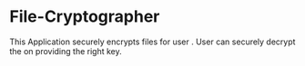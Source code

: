# File-Cryptographer
This Application securely  encrypts  files for user .
User can securely decrypt the on providing the right key.

